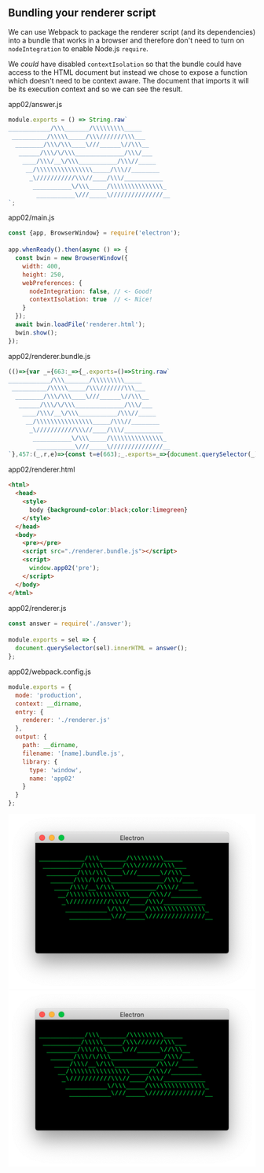 ## Bundling your renderer script

We can use Webpack to package the renderer script (and its dependencies) into a bundle that works in a browser and therefore don't need to turn on `nodeIntegration` to enable Node.js `require`.

We _could_ have disabled `contextIsolation` so that the bundle could have access to the HTML document but instead we chose to expose a function which doesn't need to be context aware. The document that imports it will be its execution context and so we can see the result.

app02/answer.js
``` javascript
module.exports = () => String.raw`
____________/\\\_______/\\\\\\\\\_____
 __________/\\\\\_____/\\\///////\\\___
  ________/\\\/\\\____\///______\//\\\__
   ______/\\\/\/\\\______________/\\\/___
    ____/\\\/__\/\\\___________/\\\//_____
     __/\\\\\\\\\\\\\\\\_____/\\\//________
      _\///////////\\\//____/\\\/___________
       ___________\/\\\_____/\\\\\\\\\\\\\\\_
        ___________\///_____\///////////////__
`;

```
app02/main.js
``` javascript
const {app, BrowserWindow} = require('electron');

app.whenReady().then(async () => {
  const bwin = new BrowserWindow({
    width: 400,
    height: 250,
    webPreferences: {
      nodeIntegration: false, // <- Good!
      contextIsolation: true  // <- Nice!
    }
  });
  await bwin.loadFile('renderer.html');
  bwin.show();
});

```
app02/renderer.bundle.js
``` javascript
(()=>{var _={663:_=>{_.exports=()=>String.raw`
____________/\\\_______/\\\\\\\\\_____
 __________/\\\\\_____/\\\///////\\\___
  ________/\\\/\\\____\///______\//\\\__
   ______/\\\/\/\\\______________/\\\/___
    ____/\\\/__\/\\\___________/\\\//_____
     __/\\\\\\\\\\\\\\\\_____/\\\//________
      _\///////////\\\//____/\\\/___________
       ___________\/\\\_____/\\\\\\\\\\\\\\\_
        ___________\///_____\///////////////__
`},457:(_,r,e)=>{const t=e(663);_.exports=_=>{document.querySelector(_).innerHTML=t()}}},r={},e=function e(t){var o=r[t];if(void 0!==o)return o.exports;var n=r[t]={exports:{}};return _[t](n,n.exports,e),n.exports}(457);window.app02=e})();
```
app02/renderer.html
``` html
<html>
  <head>
    <style>
      body {background-color:black;color:limegreen}
    </style>
  </head>
  <body>
    <pre></pre>
    <script src="./renderer.bundle.js"></script>
    <script>
      window.app02('pre');
    </script>
  </body>
</html>

```
app02/renderer.js
``` javascript
const answer = require('./answer');

module.exports = sel => {
  document.querySelector(sel).innerHTML = answer();
};

```
app02/webpack.config.js
``` javascript
module.exports = {
  mode: 'production',
  context: __dirname,
  entry: {
    renderer: './renderer.js'
  },
  output: {
    path: __dirname,
    filename: '[name].bundle.js',
    library: {
      type: 'window',
      name: 'app02'
    }
  }
};

```

![](app02/screenshot.png)
![](./screenshot.png)
